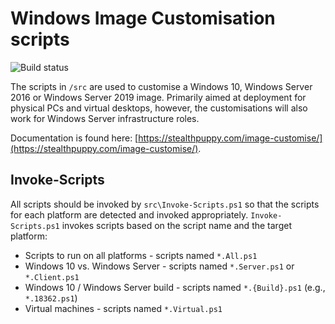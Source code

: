 # Windows Image Customisation scripts

![Build status](https://github.com/aaronparker/image-customise/actions/workflows/validate-scripts.yml/badge.svg)

The scripts in `/src` are used to customise a Windows 10, Windows Server 2016 or Windows Server 2019 image. Primarily aimed at deployment for physical PCs and virtual desktops, however, the customisations will also work for Windows Server infrastructure roles.

Documentation is found here: [https://stealthpuppy.com/image-customise/](https://stealthpuppy.com/image-customise/).

## Invoke-Scripts

All scripts should be invoked by `src\Invoke-Scripts.ps1` so that the scripts for each platform are detected and invoked appropriately. `Invoke-Scripts.ps1` invokes scripts based on the script name and the target platform:

* Scripts to run on all platforms - scripts named `*.All.ps1`
* Windows 10 vs. Windows Server - scripts named `*.Server.ps1` or `*.Client.ps1`
* Windows 10 / Windows Server build - scripts named `*.{Build}.ps1` (e.g., `*.18362.ps1`)
* Virtual machines - scripts named `*.Virtual.ps1`
